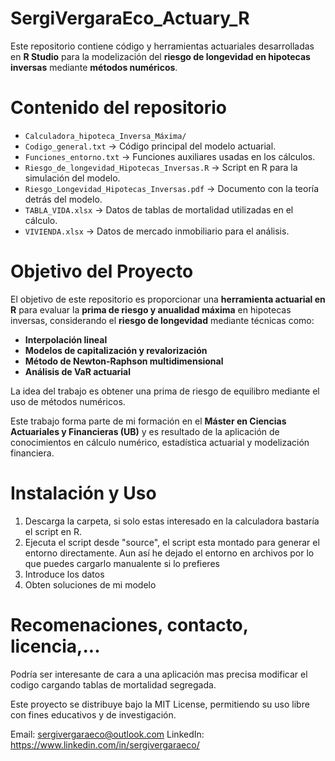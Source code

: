 # SergiVergaraEco_Actuary_R

Este repositorio contiene código y herramientas actuariales desarrolladas en **R Studio** para la modelización del **riesgo de longevidad en hipotecas inversas** mediante **métodos numéricos**.  

# Contenido del repositorio
-  `Calculadora_hipoteca_Inversa_Máxima/`
  -  `Codigo_general.txt` → Código principal del modelo actuarial.
  -  `Funciones_entorno.txt` → Funciones auxiliares usadas en los cálculos.
  -  `Riesgo_de_longevidad_Hipotecas_Inversas.R` → Script en R para la simulación del modelo.
  -  `Riesgo_Longevidad_Hipotecas_Inversas.pdf` → Documento con la teoría detrás del modelo.
  -  `TABLA_VIDA.xlsx` → Datos de tablas de mortalidad utilizadas en el cálculo.
  -  `VIVIENDA.xlsx` → Datos de mercado inmobiliario para el análisis.

# Objetivo del Proyecto
El objetivo de este repositorio es proporcionar una **herramienta actuarial en R** para evaluar la **prima de riesgo y anualidad máxima** en hipotecas inversas, considerando el **riesgo de longevidad** mediante técnicas como:
- **Interpolación lineal**
- **Modelos de capitalización y revalorización**
- **Método de Newton-Raphson multidimensional**
- **Análisis de VaR actuarial**

La idea del trabajo es obtener una prima de riesgo de equilibro mediante el uso de métodos numéricos.
  
Este trabajo forma parte de mi formación en el **Máster en Ciencias Actuariales y Financieras (UB)** y es resultado de la aplicación de conocimientos en cálculo numérico, estadística actuarial y modelización financiera.  

# Instalación y Uso
1. Descarga la carpeta, si solo estas interesado en la calculadora bastaría el script en R.
2. Ejecuta el script desde "source", el script esta montado para generar el entorno directamente. Aun así he dejado el entorno en archivos por lo que puedes cargarlo manualente si lo prefieres
3. Introduce los datos
4. Obten soluciones de mi modelo


# Recomenaciones, contacto, licencia,...

Podría ser interesante de cara a una aplicación mas precisa modificar el codigo cargando tablas de mortalidad segregada.


Este proyecto se distribuye bajo la MIT License, permitiendo su uso libre con fines educativos y de investigación.

Email: sergivergaraeco@outlook.com
LinkedIn: https://www.linkedin.com/in/sergivergaraeco/

